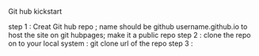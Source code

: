 Git hub kickstart


step 1 : Creat Git hub repo ; name should be  github username.github.io to host the site on git hubpages; make it a public repo
step 2 : clone the repo on to your local system : git clone url of the repo
step 3 :  
  
